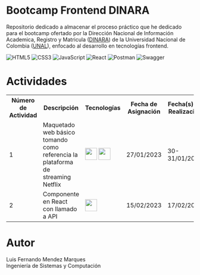 
# Bootcamp Frontend DINARA

Repositorio dedicado a almacenar el proceso práctico que he dedicado para el bootcamp ofertado por la Dirección Nacional de Información Academica, Registro y Matricula ([DINARA]) de la Universidad Nacional de Colombia ([UNAL]), enfocado al desarrollo en tecnologías frontend. 

![HTML5](https://img.shields.io/badge/html5-%23E34F26.svg?style=for-the-badge&logo=html5&logoColor=white)
![CSS3](https://img.shields.io/badge/css3-%231572B6.svg?style=for-the-badge&logo=css3&logoColor=white)
![JavaScript](https://img.shields.io/badge/javascript-%23323330.svg?style=for-the-badge&logo=javascript&logoColor=%23F7DF1E)
![React](https://img.shields.io/badge/react-%2320232a.svg?style=for-the-badge&logo=react&logoColor=%2361DAFB)
![Postman](https://img.shields.io/badge/Postman-FF6C37?style=for-the-badge&logo=postman&logoColor=white)
![Swagger](https://img.shields.io/badge/-Swagger-%23Clojure?style=for-the-badge&logo=swagger&logoColor=white)

# Actividades
<table>
  <tr>
    <th>Número de Actividad</th>
    <th>Descripción</th>
    <th>Tecnologías</th>
    <th>Fecha de Asignación</th>
    <th>Fecha(s) de Realización</th>
  </tr>
  <tr>
    <td>1</td>
    <td>Maquetado web básico tomando como referencia la plataforma de streaming Netflix</td>
    <td>
      <img height="32" width="32" src="https://cdn.simpleicons.org/HTML5" />
      <img height="32" width="32" src="https://cdn.simpleicons.org/CSS3" />
    </td>
    <td>27/01/2023</td>
    <td>30-31/01/2023</td>
  </tr>
    <tr>
    <td>2</td>
    <td>Componente en React con llamado a API</td>
    <td>
      <img height="32" width="32" src="https://cdn.simpleicons.org/React" />
    </td>
    <td>15/02/2023</td>
    <td>17/02/2023</td>
  </tr>
  </tr>
</table>

# Autor

Luis Fernando Mendez Marques
<br>
Ingeniería de Sistemas y Computación

[DINARA]: https://dninfoa.unal.edu.co/
[UNAL]: https://unal.edu.co/

